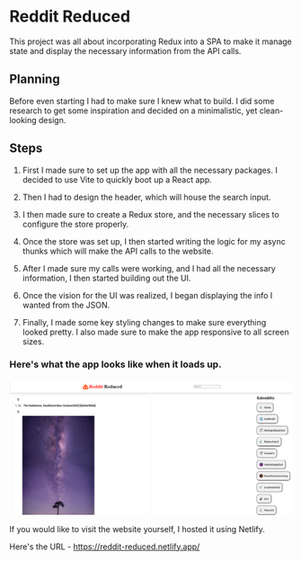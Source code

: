 # Reddit Reduced

This project was all about incorporating Redux into a SPA to make it manage state and display the necessary information from the API calls.

## Planning

Before even starting I had to make sure I knew what to build. I did some research to get some inspiration and decided on a minimalistic, yet clean-looking design.

## Steps

1. First I made sure to set up the app with all the necessary packages. I decided to use Vite to quickly boot up a React app.

2. Then I had to design the header, which will house the search input.

3. I then made sure to create a Redux store, and the necessary slices to configure the store properly.

4. Once the store was set up, I then started writing the logic for my async thunks which will make the API calls to the website.

5. After I made sure my calls were working, and I had all the necessary information, I then started building out the UI.

6. Once the vision for the UI was realized, I began displaying the info I wanted from the JSON.

7. Finally, I made some key styling changes to make sure everything looked pretty. I also made sure to make the app responsive to all screen sizes.

### Here's what the app looks like when it loads up.

![image of app home page](image.png)

If you would like to visit the website yourself, I hosted it using Netlify.

Here's the URL - https://reddit-reduced.netlify.app/

